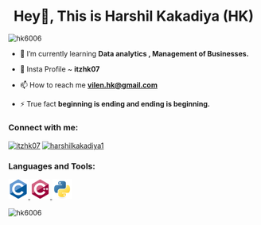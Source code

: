 <h1 align="center">Hey👋, This is Harshil Kakadiya (HK)</h1>
<p align="left"> <img src="https://komarev.com/ghpvc/?username=hk6006&label=Profile%20views&color=0e75b6&style=flat" alt="hk6006" /> </p>

- 🌱 I’m currently learning **Data analytics , Management of Businesses.**

- 💬 Insta Profile ~ **itzhk07**

- 📫 How to reach me **vilen.hk@gmail.com**

- ⚡ True fact **beginning is ending and ending is beginning.**

<h3 align="left">Connect with me:</h3>
<p align="left">
<a href="https://instagram.com/itzhk07" target="blank"><img align="center" src="https://raw.githubusercontent.com/rahuldkjain/github-profile-readme-generator/master/src/images/icons/Social/instagram.svg" alt="itzhk07" height="30" width="40" /></a>
<a href="https://www.hackerrank.com/harshilkakadiya1" target="blank"><img align="center" src="https://raw.githubusercontent.com/rahuldkjain/github-profile-readme-generator/master/src/images/icons/Social/hackerrank.svg" alt="harshilkakadiya1" height="30" width="40" /></a>
</p>

<h3 align="left">Languages and Tools:</h3>
<p align="left"> <a href="https://www.cprogramming.com/" target="_blank" rel="noreferrer"> <img src="https://raw.githubusercontent.com/devicons/devicon/master/icons/c/c-original.svg" alt="c" width="40" height="40"/> </a> <a href="https://www.w3schools.com/cpp/" target="_blank" rel="noreferrer"> <img src="https://raw.githubusercontent.com/devicons/devicon/master/icons/cplusplus/cplusplus-original.svg" alt="cplusplus" width="40" height="40"/> </a> <a href="https://www.python.org" target="_blank" rel="noreferrer"> <img src="https://raw.githubusercontent.com/devicons/devicon/master/icons/python/python-original.svg" alt="python" width="40" height="40"/> </a> </p>

<p><img align="center" src="https://github-readme-streak-stats.herokuapp.com/?user=hk6006&" alt="hk6006" /></p>
